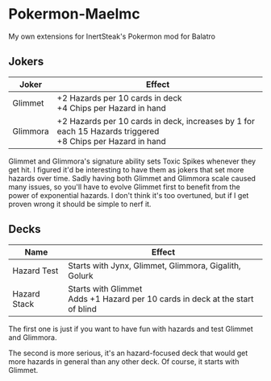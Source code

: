 # Pokermon-Maelmc

My own extensions for InertSteak's Pokermon mod for Balatro

## Jokers

| Joker | Effect |
| ------ | ------ |
| Glimmet | +2 Hazards per 10 cards in deck<br/>+4 Chips per Hazard in hand |
| Glimmora | +2 Hazards per 10 cards in deck, increases by 1 for each 15 Hazards triggered<br/>+8 Chips per Hazard in hand |

Glimmet and Glimmora's signature ability sets Toxic Spikes whenever they get hit. I figured it'd be interesting to have them as jokers that set more hazards over time. Sadly having both Glimmet and Glimmora scale caused many issues, so you'll have to evolve Glimmet first to benefit from the power of exponential hazards. I don't think it's too overtuned, but if I get proven wrong it should be simple to nerf it.

## Decks

| Name | Effect |
| ------ | ------ |
| Hazard Test | Starts with Jynx, Glimmet, Glimmora, Gigalith, Golurk |
| Hazard Stack | Starts with Glimmet<br/>Adds +1 Hazard per 10 cards in deck at the start of blind |

The first one is just if you want to have fun with hazards and test Glimmet and Glimmora.

The second is more serious, it's an hazard-focused deck that would get more hazards in general than any other deck. Of course, it starts with Glimmet.